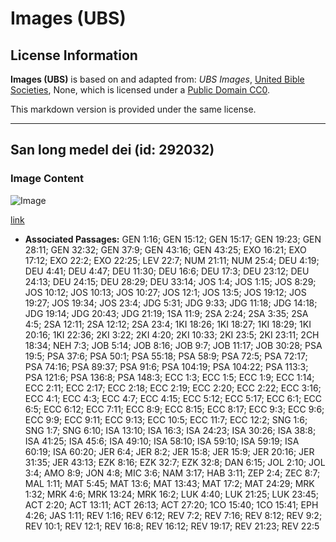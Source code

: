 # Images (UBS)

## License Information

**Images (UBS)** is based on and adapted from: _UBS Images_, [United Bible Societies](https://unitedbiblesocieties.org/), None, which is licensed under a [Public Domain CC0](https://creativecommons.org/public-domain/cc0/).

This markdown version is provided under the same license.



--------------------------------

## San long medel dei (id: 292032)

### Image Content

![Image](https://cdn.aquifer.bible/aquifer-content/resources/Media/WEB-0844_sun_at_noon.jpg)

[link](https://cdn.aquifer.bible/aquifer-content/resources/Media/WEB-0844_sun_at_noon.jpg)

* **Associated Passages:** GEN 1:16; GEN 15:12; GEN 15:17; GEN 19:23; GEN 28:11; GEN 32:32; GEN 37:9; GEN 43:16; GEN 43:25; EXO 16:21; EXO 17:12; EXO 22:2; EXO 22:25; LEV 22:7; NUM 21:11; NUM 25:4; DEU 4:19; DEU 4:41; DEU 4:47; DEU 11:30; DEU 16:6; DEU 17:3; DEU 23:12; DEU 24:13; DEU 24:15; DEU 28:29; DEU 33:14; JOS 1:4; JOS 1:15; JOS 8:29; JOS 10:12; JOS 10:13; JOS 10:27; JOS 12:1; JOS 13:5; JOS 19:12; JOS 19:27; JOS 19:34; JOS 23:4; JDG 5:31; JDG 9:33; JDG 11:18; JDG 14:18; JDG 19:14; JDG 20:43; JDG 21:19; 1SA 11:9; 2SA 2:24; 2SA 3:35; 2SA 4:5; 2SA 12:11; 2SA 12:12; 2SA 23:4; 1KI 18:26; 1KI 18:27; 1KI 18:29; 1KI 20:16; 1KI 22:36; 2KI 3:22; 2KI 4:20; 2KI 10:33; 2KI 23:5; 2KI 23:11; 2CH 18:34; NEH 7:3; JOB 5:14; JOB 8:16; JOB 9:7; JOB 11:17; JOB 30:28; PSA 19:5; PSA 37:6; PSA 50:1; PSA 55:18; PSA 58:9; PSA 72:5; PSA 72:17; PSA 74:16; PSA 89:37; PSA 91:6; PSA 104:19; PSA 104:22; PSA 113:3; PSA 121:6; PSA 136:8; PSA 148:3; ECC 1:3; ECC 1:5; ECC 1:9; ECC 1:14; ECC 2:11; ECC 2:17; ECC 2:18; ECC 2:19; ECC 2:20; ECC 2:22; ECC 3:16; ECC 4:1; ECC 4:3; ECC 4:7; ECC 4:15; ECC 5:12; ECC 5:17; ECC 6:1; ECC 6:5; ECC 6:12; ECC 7:11; ECC 8:9; ECC 8:15; ECC 8:17; ECC 9:3; ECC 9:6; ECC 9:9; ECC 9:11; ECC 9:13; ECC 10:5; ECC 11:7; ECC 12:2; SNG 1:6; SNG 1:7; SNG 6:10; ISA 13:10; ISA 16:3; ISA 24:23; ISA 30:26; ISA 38:8; ISA 41:25; ISA 45:6; ISA 49:10; ISA 58:10; ISA 59:10; ISA 59:19; ISA 60:19; ISA 60:20; JER 6:4; JER 8:2; JER 15:8; JER 15:9; JER 20:16; JER 31:35; JER 43:13; EZK 8:16; EZK 32:7; EZK 32:8; DAN 6:15; JOL 2:10; JOL 3:4; AMO 8:9; JON 4:8; MIC 3:6; NAM 3:17; HAB 3:11; ZEP 2:4; ZEC 8:7; MAL 1:11; MAT 5:45; MAT 13:6; MAT 13:43; MAT 17:2; MAT 24:29; MRK 1:32; MRK 4:6; MRK 13:24; MRK 16:2; LUK 4:40; LUK 21:25; LUK 23:45; ACT 2:20; ACT 13:11; ACT 26:13; ACT 27:20; 1CO 15:40; 1CO 15:41; EPH 4:26; JAS 1:11; REV 1:16; REV 6:12; REV 7:2; REV 7:16; REV 8:12; REV 9:2; REV 10:1; REV 12:1; REV 16:8; REV 16:12; REV 19:17; REV 21:23; REV 22:5

